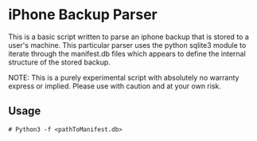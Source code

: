 # iPhone Backup Parser
This is a basic script written to parse an iphone backup that is stored to a user's machine.  This particular parser  uses the python sqlite3 module to iterate through the manifest.db files which appears to define the internal structure of the stored backup.

NOTE: This is a purely experimental script with absolutely no warranty express or implied. Please use with caution and at your own risk.

## Usage
`# Python3 -f <pathToManifest.db>`
